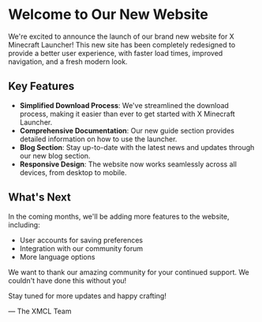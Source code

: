 
# Welcome to Our New Website

We're excited to announce the launch of our brand new website for X Minecraft Launcher! This new site has been completely redesigned to provide a better user experience, with faster load times, improved navigation, and a fresh modern look.

## Key Features

- **Simplified Download Process**: We've streamlined the download process, making it easier than ever to get started with X Minecraft Launcher.
- **Comprehensive Documentation**: Our new guide section provides detailed information on how to use the launcher.
- **Blog Section**: Stay up-to-date with the latest news and updates through our new blog section.
- **Responsive Design**: The website now works seamlessly across all devices, from desktop to mobile.

## What's Next

In the coming months, we'll be adding more features to the website, including:

- User accounts for saving preferences
- Integration with our community forum
- More language options

We want to thank our amazing community for your continued support. We couldn't have done this without you!

Stay tuned for more updates and happy crafting!

— The XMCL Team
